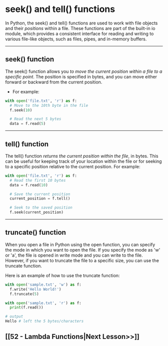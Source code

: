# seek() and tell() functions

In Python, the seek() and tell() functions are used to work with file objects and their _positions_ within a file. These functions are part of the built-in io module, which provides a consistent interface for reading and writing to various file-like objects, such as files, pipes, and in-memory buffers.

---
## seek() function
The seek() function allows you _to move the current position within a file to a specific point_. The position is specified in bytes, and you can move either forward or backward from the current position. 
- For example:
```python
with open('file.txt', 'r') as f:
  # Move to the 10th byte in the file
  f.seek(10)

  # Read the next 5 bytes
  data = f.read(5)
```
---
## tell() function
The tell() function _returns the current position within the file_, in bytes. This can be useful for keeping track of your location within the file or for seeking to a specific position relative to the current position. For example:

```python
with open('file.txt', 'r') as f:
  # Read the first 10 bytes
  data = f.read(10)

  # Save the current position
  current_position = f.tell()

  # Seek to the saved position
  f.seek(current_position)
```

---
## truncate() function

When you open a file in Python using the open function, you can specify the mode in which you want to open the file. If you specify the mode as 'w' or 'a', the file is opened in write mode and you can write to the file. 
However, if you want to truncate the file to a specific size, you can use the truncate function.

Here is an example of how to use the truncate function:

```python
with open('sample.txt', 'w') as f:
  f.write('Hello World!')
  f.truncate(5)

with open('sample.txt', 'r') as f:
  print(f.read())

# output
Hello # left the 5 bytes/characters
```

## [[52 - Lambda Functions|Next Lesson>>]]
